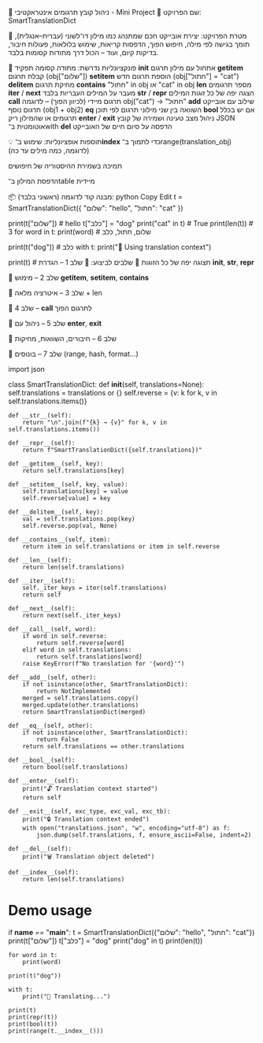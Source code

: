 🚀 ניהול קובץ תרגומים אינטראקטיבי - Mini Project
📘 שם הפרויקט:
SmartTranslationDict

🎯 מטרת הפרויקט:
יצירת אובייקט חכם שמתנהג כמו מילון דו־לשוני (עברית–אנגלית), תומך בגישה לפי מילה, חיפוש הפוך, הדפסות קריאות, שימוש בלולאות, פעולות חיבור, בדיקות קיום, ועוד – הכול דרך מתודות קסומות בלבד.

🔹 פונקציונליות נדרשת:
מתודה קסומה	תפקיד
__init__	אתחול עם מילון תרגום
__getitem__	קבלת תרגום (obj["שלום"])
__setitem__	הוספת תרגום חדש (obj["חתול"] = "cat")
__delitem__	מחיקת תרגום
__contains__	"חתול" in obj או "cat" in obj
__len__	מספר תרגומים
__iter__ / __next__	מעבר על המילים העבריות בלבד
__str__ / __repr__	הצגה יפה של כל זוגות המילים
__call__	תרגום מיידי (לכיוון הפוך) – לדוגמה obj("cat") → "חתול"
__add__	שילוב עם אובייקט תרגום נוסף (obj1 + obj2)
__eq__	השוואה בין שני מילוני תרגום לפי תוכן
__bool__	אם יש בכלל תרגומים או שהמילון ריק
__enter__ / __exit__	ניהול מצב טעינה ושמירה של קובץ JSON אוטומטית ב־with
__del__	הדפסה על סיום חיים של האובייקט

💡 תוספות אופציונליות:
שימוש ב־__index__ כדי לתמוך ב־range(translation_obj) (לדוגמה, כמה מילים עד כה)

תמיכה בשמירת ההיסטוריה של חיפושים

הדפסת המילון ב־table מיידית

📦 מבנה קוד לדוגמה (ראשוני בלבד):
python
Copy
Edit
t = SmartTranslationDict({
    "שלום": "hello",
    "חתול": "cat"
})

print(t["שלום"])        # hello
t["כלב"] = "dog"
print("cat" in t)       # True
print(len(t))           # 3
for word in t:
    print(word)         # שלום, חתול, כלב

print(t("dog"))         # כלב
with t:
    print("📝 Using translation context")

print(t)                # תצוגה יפה של כל הזוגות
🔧 שלבים לביצוע:
🔢 שלב 1 – הגדרת __init__, __str__, __repr__

🔢 שלב 2 – מימוש __getitem__, __setitem__, __contains__

🔢 שלב 3 – איטרציה מלאה + len

🔢 שלב 4 – __call__ לתרגום הפוך

🔢 שלב 5 – ניהול עם __enter__, __exit__

🔢 שלב 6 – חיבורים, השוואות, מחיקות

🔢 שלב 7 – בונוסים (range, hash, format...)







import json

class SmartTranslationDict:
    def __init__(self, translations=None):
        self.translations = translations or {}
        self.reverse = {v: k for k, v in self.translations.items()}

    def __str__(self):
        return "\n".join(f"{k} → {v}" for k, v in self.translations.items())

    def __repr__(self):
        return f"SmartTranslationDict({self.translations})"

    def __getitem__(self, key):
        return self.translations[key]

    def __setitem__(self, key, value):
        self.translations[key] = value
        self.reverse[value] = key

    def __delitem__(self, key):
        val = self.translations.pop(key)
        self.reverse.pop(val, None)

    def __contains__(self, item):
        return item in self.translations or item in self.reverse

    def __len__(self):
        return len(self.translations)

    def __iter__(self):
        self._iter_keys = iter(self.translations)
        return self

    def __next__(self):
        return next(self._iter_keys)

    def __call__(self, word):
        if word in self.reverse:
            return self.reverse[word]
        elif word in self.translations:
            return self.translations[word]
        raise KeyError(f"No translation for '{word}'")

    def __add__(self, other):
        if not isinstance(other, SmartTranslationDict):
            return NotImplemented
        merged = self.translations.copy()
        merged.update(other.translations)
        return SmartTranslationDict(merged)

    def __eq__(self, other):
        if not isinstance(other, SmartTranslationDict):
            return False
        return self.translations == other.translations

    def __bool__(self):
        return bool(self.translations)

    def __enter__(self):
        print("🔓 Translation context started")
        return self

    def __exit__(self, exc_type, exc_val, exc_tb):
        print("🔒 Translation context ended")
        with open("translations.json", "w", encoding="utf-8") as f:
            json.dump(self.translations, f, ensure_ascii=False, indent=2)

    def __del__(self):
        print("🗑️ Translation object deleted")

    def __index__(self):
        return len(self.translations)

# Demo usage
if __name__ == "__main__":
    t = SmartTranslationDict({"שלום": "hello", "חתול": "cat"})
    print(t["שלום"])
    t["כלב"] = "dog"
    print("dog" in t)
    print(len(t))

    for word in t:
        print(word)

    print(t("dog"))

    with t:
        print("📝 Translating...")

    print(t)
    print(repr(t))
    print(bool(t))
    print(range(t.__index__()))
